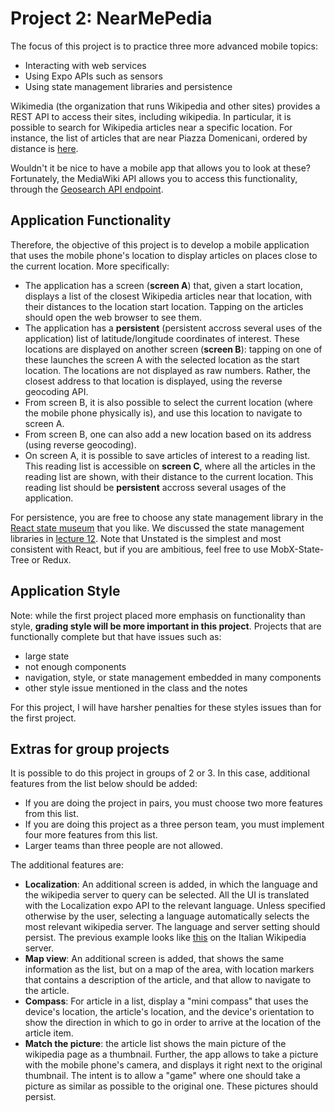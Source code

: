 # Project 2: NearMePedia

The focus of this project is to practice three more advanced mobile topics:
- Interacting with web services
- Using Expo APIs such as sensors
- Using state management libraries and persistence

Wikimedia (the organization that runs Wikipedia and other sites) provides a REST API to access their sites, including wikipedia. In particular, it is possible to search for Wikipedia articles near a specific location. For instance, the list of articles that are near Piazza Domenicani, ordered by distance is [here](https://en.wikipedia.org/wiki/Special:Nearby#/coord/46.49782636201107,11.352520870004525).

Wouldn't it be nice to have a mobile app that allows you to look at these? Fortunately, the MediaWiki API allows you to access this functionality, through the [Geosearch API endpoint](https://www.mediawiki.org/wiki/API:Geosearch).

## Application Functionality
Therefore, the objective of this project is to develop a mobile application that uses the mobile phone's location to display articles on places close to the current location. More specifically:

- The application has a screen (**screen A**) that, given a start location, displays a list of the closest Wikipedia articles near that location, with their distances to the location start location. Tapping on the articles should open the web browser to see them. 
- The application has a **persistent** (persistent accross several uses of the application) list of latitude/longitude coordinates of interest. These locations are displayed on another screen (**screen B**): tapping on one of these launches the screen A with the selected location as the start location. The locations are not displayed as raw numbers. Rather, the closest address to that location is displayed, using the reverse geocoding API.
- From screen B, it is also possible to select the current location (where the mobile phone physically is), and use this location to navigate to screen A.
- From screen B, one can also add a new location based on its address (using reverse geocoding).
- On screen A, it is possible to save articles of interest to a reading list. This reading list is accessible on **screen C**, where all the articles in the reading list are shown, with their distance to the current location. This reading list should be **persistent** accross several usages of the application.

For persistence, you are free to choose any state management library in the [React state museum](https://github.com/GantMan/ReactStateMuseum) that you like. We discussed the state management libraries in [lecture 12](../lec12-state). Note that Unstated is the simplest and most consistent with React, but if you are ambitious, feel free to use MobX-State-Tree or Redux.

## Application Style
Note: while the first project placed more emphasis on functionality than style, **grading style will be more important in this project**. Projects that are functionally complete but that have issues such as:
- large state
- not enough components
- navigation, style, or state management embedded in many components
- other style issue mentioned in the class and the notes

For this project, I will have harsher penalties for these styles issues than for the first project.

## Extras for group projects

It is possible to do this project in groups of 2 or 3. In this case, additional features from the list below should be added:
- If you are doing the project in pairs, you must choose two more features from this list. 
- If you are doing this project as a three person team, you must implement four more features from this list. 
- Larger teams than three people are not allowed.

The additional features are:
- **Localization**: An additional screen is added, in which the language and the wikipedia server to query can be selected. All the UI is translated with the Localization expo API to the relevant language. Unless specified otherwise by the user, selecting a language automatically selects the most relevant wikipedia server. The language and server setting should persist. The previous example looks like [this](https://it.wikipedia.org/wiki/Speciale:NelleVicinanze#/coord/46.49782636201107,11.352520870004525) on the Italian Wikipedia server.
- **Map view**: An additional screen is added, that shows the same information as the list, but on a map of the area, with location markers that contains a description of the article, and that allow to navigate to the article.
- **Compass**: For article in a list, display a "mini compass" that uses the device's location, the article's location, and the device's orientation to show the direction in which to go in order to arrive at the location of the article item.
- **Match the picture**: the article list shows the main picture of the wikipedia page as a thumbnail. Further, the app allows to take a picture with the mobile phone's camera, and displays it right next to the original thumbnail. The intent is to allow a "game" where one should take a picture as similar as possible to the original one. These pictures should persist.
